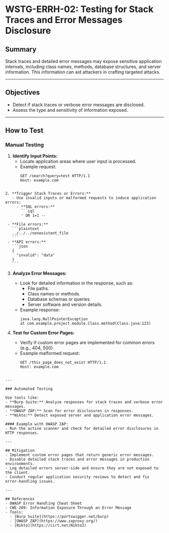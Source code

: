 # WSTG-ERRH-02: Testing for Stack Traces and Error Messages Disclosure

## Summary
Stack traces and detailed error messages may expose sensitive application internals, including class names, methods, database structures, and server information. This information can aid attackers in crafting targeted attacks.

---

## Objectives
- Detect if stack traces or verbose error messages are disclosed.
- Assess the type and sensitivity of information exposed.

---

## How to Test

### Manual Testing

1. **Identify Input Points:**
   - Locate application areas where user input is processed.
   - Example request:
     ```http
     GET /search?query=test HTTP/1.1
     Host: example.com
```     

2. **Trigger Stack Traces or Errors:**
   - Use invalid inputs or malformed requests to induce application errors:
     - **SQL errors:**
       ```sql
       ' OR 1=1 --
```       
     - **File errors:**
       ```plaintext
       ../../../nonexistent_file
       ```
     - **API errors:**
       ```json
       {
         "invalid": "data"
       }
       ```

3. **Analyze Error Messages:**
   - Look for detailed information in the response, such as:
     - File paths.
     - Class names or methods.
     - Database schemas or queries.
     - Server software and version details.
   - Example response:
     ```plaintext
     java.lang.NullPointerException
     at com.example.project.module.Class.method(Class.java:123)
     ```

4. **Test for Custom Error Pages:**
   - Verify if custom error pages are implemented for common errors (e.g., 404, 500).
   - Example malformed request:
     ```http
     GET /this_page_does_not_exist HTTP/1.1
     Host: example.com
```     

---

### Automated Testing

Use tools like:
- **Burp Suite:** Analyze responses for stack traces and verbose error messages.
- **OWASP ZAP:** Scan for error disclosures in responses.
- **Nikto:** Detect exposed server and application error messages.

#### Example with OWASP ZAP:
- Run the active scanner and check for detailed error disclosures in HTTP responses.

---

## Mitigation
- Implement custom error pages that return generic error messages.
- Disable detailed stack traces and error messages in production environments.
- Log detailed errors server-side and ensure they are not exposed to the client.
- Conduct regular application security reviews to detect and fix error-handling issues.

---

## References
- OWASP Error Handling Cheat Sheet
- CWE-209: Information Exposure Through an Error Message
- Tools:
  - [Burp Suite](https://portswigger.net/burp)
  - [OWASP ZAP](https://www.zaproxy.org/)
  - [Nikto](https://cirt.net/Nikto2)

